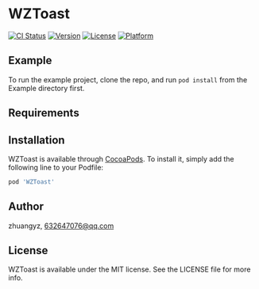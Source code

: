 # WZToast

[![CI Status](https://img.shields.io/travis/zhuangyz/WZToast.svg?style=flat)](https://travis-ci.org/zhuangyz/WZToast)
[![Version](https://img.shields.io/cocoapods/v/WZToast.svg?style=flat)](https://cocoapods.org/pods/WZToast)
[![License](https://img.shields.io/cocoapods/l/WZToast.svg?style=flat)](https://cocoapods.org/pods/WZToast)
[![Platform](https://img.shields.io/cocoapods/p/WZToast.svg?style=flat)](https://cocoapods.org/pods/WZToast)

## Example

To run the example project, clone the repo, and run `pod install` from the Example directory first.

## Requirements

## Installation

WZToast is available through [CocoaPods](https://cocoapods.org). To install
it, simply add the following line to your Podfile:

```ruby
pod 'WZToast'
```

## Author

zhuangyz, 632647076@qq.com

## License

WZToast is available under the MIT license. See the LICENSE file for more info.
